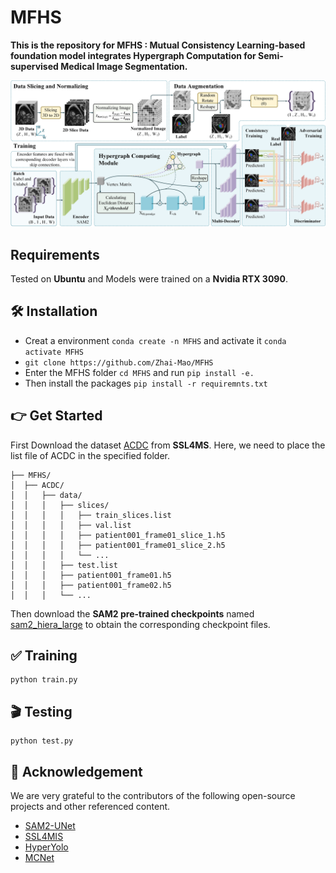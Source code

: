 # MFHS
**This is the repository for MFHS : Mutual Consistency Learning-based foundation model integrates Hypergraph Computation for Semi-supervised Medical Image Segmentation.**  

![framework](pictures/framework.png)
## Requirements
Tested on **Ubuntu** and Models were trained on a **Nvidia RTX 3090**.
## 🛠️ Installation
- Creat a environment  `conda create -n MFHS`  and activate it  `conda activate MFHS`
- `git clone https://github.com/Zhai-Mao/MFHS`  
- Enter the MFHS folder `cd MFHS` and run  `pip install -e.`  
- Then install the packages `pip install -r requiremnts.txt`

## 👉 Get Started  
First Download the dataset [ACDC](https://github.com/HiLab-git/SSL4MIS/tree/master/data/ACDC) from **SSL4MS**.  Here, we need to place the list file of ACDC in the specified folder.  
```shell
├── MFHS/
│  ├── ACDC/
│  │   ├── data/
│  │   │   ├── slices/
│  │   │   │   ├── train_slices.list
│  │   │   │   ├── val.list
│  │   │   │   ├── patient001_frame01_slice_1.h5
│  │   │   │   ├── patient001_frame01_slice_2.h5
│  │   │   │   └── ...
│  │   │   ├── test.list
│  │   │   ├── patient001_frame01.h5
│  │   │   ├── patient001_frame02.h5
│  │   │   └── ...
```
Then download the **SAM2 pre-trained checkpoints** named [sam2_hiera_large](https://github.com/facebookresearch/sam2?tab=readme-ov-file) to obtain the corresponding checkpoint files.

## ✅ Training  
```shell
python train.py
```

## 🎬 Testing  
```shell
python test.py
```
## 🤝 Acknowledgement
We are very grateful to the contributors of the following open-source projects and other referenced content.
- [SAM2-UNet](https://github.com/WZH0120/SAM2-UNet)
- [SSL4MIS](https://github.com/HiLab-git/SSL4MIS/tree/master)
- [HyperYolo](https://github.com/iMoonLab/Hyper-YOLO)
- [MCNet](https://github.com/ycwu1997/MC-Net)


